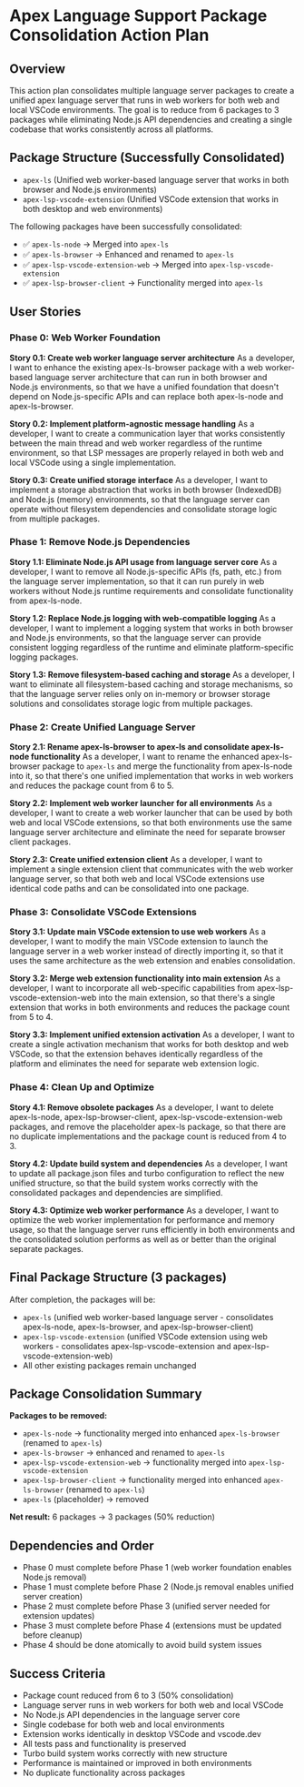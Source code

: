 # Apex Language Support Package Consolidation Action Plan

## Overview

This action plan consolidates multiple language server packages to create a unified apex language server that runs in web workers for both web and local VSCode environments. The goal is to reduce from 6 packages to 3 packages while eliminating Node.js API dependencies and creating a single codebase that works consistently across all platforms.

## Package Structure (Successfully Consolidated)

- `apex-ls` (Unified web worker-based language server that works in both browser and Node.js environments)
- `apex-lsp-vscode-extension` (Unified VSCode extension that works in both desktop and web environments)

The following packages have been successfully consolidated:

- ✅ `apex-ls-node` → Merged into `apex-ls`
- ✅ `apex-ls-browser` → Enhanced and renamed to `apex-ls`
- ✅ `apex-lsp-vscode-extension-web` → Merged into `apex-lsp-vscode-extension`
- ✅ `apex-lsp-browser-client` → Functionality merged into `apex-ls`

## User Stories

### Phase 0: Web Worker Foundation

**Story 0.1: Create web worker language server architecture**
As a developer, I want to enhance the existing apex-ls-browser package with a web worker-based language server architecture that can run in both browser and Node.js environments, so that we have a unified foundation that doesn't depend on Node.js-specific APIs and can replace both apex-ls-node and apex-ls-browser.

**Story 0.2: Implement platform-agnostic message handling**
As a developer, I want to create a communication layer that works consistently between the main thread and web worker regardless of the runtime environment, so that LSP messages are properly relayed in both web and local VSCode using a single implementation.

**Story 0.3: Create unified storage interface**
As a developer, I want to implement a storage abstraction that works in both browser (IndexedDB) and Node.js (memory) environments, so that the language server can operate without filesystem dependencies and consolidate storage logic from multiple packages.

### Phase 1: Remove Node.js Dependencies

**Story 1.1: Eliminate Node.js API usage from language server core**
As a developer, I want to remove all Node.js-specific APIs (fs, path, etc.) from the language server implementation, so that it can run purely in web workers without Node.js runtime requirements and consolidate functionality from apex-ls-node.

**Story 1.2: Replace Node.js logging with web-compatible logging**
As a developer, I want to implement a logging system that works in both browser and Node.js environments, so that the language server can provide consistent logging regardless of the runtime and eliminate platform-specific logging packages.

**Story 1.3: Remove filesystem-based caching and storage**
As a developer, I want to eliminate all filesystem-based caching and storage mechanisms, so that the language server relies only on in-memory or browser storage solutions and consolidates storage logic from multiple packages.

### Phase 2: Create Unified Language Server

**Story 2.1: Rename apex-ls-browser to apex-ls and consolidate apex-ls-node functionality**
As a developer, I want to rename the enhanced apex-ls-browser package to `apex-ls` and merge the functionality from apex-ls-node into it, so that there's one unified implementation that works in web workers and reduces the package count from 6 to 5.

**Story 2.2: Implement web worker launcher for all environments**
As a developer, I want to create a web worker launcher that can be used by both web and local VSCode extensions, so that both environments use the same language server architecture and eliminate the need for separate browser client packages.

**Story 2.3: Create unified extension client**
As a developer, I want to implement a single extension client that communicates with the web worker language server, so that both web and local VSCode extensions use identical code paths and can be consolidated into one package.

### Phase 3: Consolidate VSCode Extensions

**Story 3.1: Update main VSCode extension to use web workers**
As a developer, I want to modify the main VSCode extension to launch the language server in a web worker instead of directly importing it, so that it uses the same architecture as the web extension and enables consolidation.

**Story 3.2: Merge web extension functionality into main extension**
As a developer, I want to incorporate all web-specific capabilities from apex-lsp-vscode-extension-web into the main extension, so that there's a single extension that works in both environments and reduces the package count from 5 to 4.

**Story 3.3: Implement unified extension activation**
As a developer, I want to create a single activation mechanism that works for both desktop and web VSCode, so that the extension behaves identically regardless of the platform and eliminates the need for separate web extension logic.

### Phase 4: Clean Up and Optimize

**Story 4.1: Remove obsolete packages**
As a developer, I want to delete apex-ls-node, apex-lsp-browser-client, apex-lsp-vscode-extension-web packages, and remove the placeholder apex-ls package, so that there are no duplicate implementations and the package count is reduced from 4 to 3.

**Story 4.2: Update build system and dependencies**
As a developer, I want to update all package.json files and turbo configuration to reflect the new unified structure, so that the build system works correctly with the consolidated packages and dependencies are simplified.

**Story 4.3: Optimize web worker performance**
As a developer, I want to optimize the web worker implementation for performance and memory usage, so that the language server runs efficiently in both environments and the consolidated solution performs as well as or better than the original separate packages.

## Final Package Structure (3 packages)

After completion, the packages will be:

- `apex-ls` (unified web worker-based language server - consolidates apex-ls-node, apex-ls-browser, and apex-lsp-browser-client)
- `apex-lsp-vscode-extension` (unified VSCode extension using web workers - consolidates apex-lsp-vscode-extension and apex-lsp-vscode-extension-web)
- All other existing packages remain unchanged

## Package Consolidation Summary

**Packages to be removed:**

- `apex-ls-node` → functionality merged into enhanced `apex-ls-browser` (renamed to `apex-ls`)
- `apex-ls-browser` → enhanced and renamed to `apex-ls`
- `apex-lsp-vscode-extension-web` → functionality merged into `apex-lsp-vscode-extension`
- `apex-lsp-browser-client` → functionality merged into enhanced `apex-ls-browser` (renamed to `apex-ls`)
- `apex-ls` (placeholder) → removed

**Net result:** 6 packages → 3 packages (50% reduction)

## Dependencies and Order

- Phase 0 must complete before Phase 1 (web worker foundation enables Node.js removal)
- Phase 1 must complete before Phase 2 (Node.js removal enables unified server creation)
- Phase 2 must complete before Phase 3 (unified server needed for extension updates)
- Phase 3 must complete before Phase 4 (extensions must be updated before cleanup)
- Phase 4 should be done atomically to avoid build system issues

## Success Criteria

- Package count reduced from 6 to 3 (50% consolidation)
- Language server runs in web workers for both web and local VSCode
- No Node.js API dependencies in the language server core
- Single codebase for both web and local environments
- Extension works identically in desktop VSCode and vscode.dev
- All tests pass and functionality is preserved
- Turbo build system works correctly with new structure
- Performance is maintained or improved in both environments
- No duplicate functionality across packages
